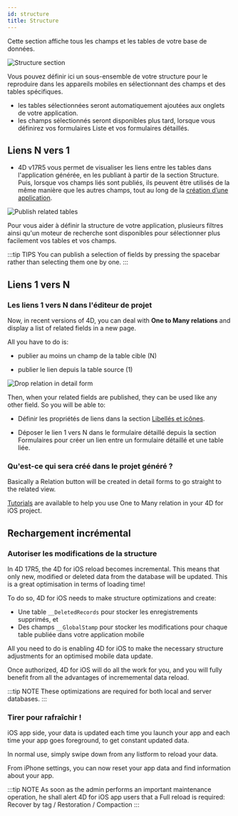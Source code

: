 ```yaml
---
id: structure
title: Structure
---
```


Cette section affiche tous les champs et les tables de votre base de données.

![Structure section](assets/fr/project-editor/Structure-section-4D-for-iOS.png)

Vous pouvez définir ici un sous-ensemble de votre structure pour le reproduire dans les appareils mobiles en sélectionnant des champs et des tables spécifiques. 

* les tables sélectionnées seront automatiquement ajoutées aux onglets de votre application.
* les champs sélectionnés seront disponibles plus tard, lorsque vous définirez vos formulaires Liste et vos formulaires détaillés.

## Liens N vers 1

* 4D v17R5 vous permet de visualiser les liens entre les tables dans l'application générée, en les publiant à partir de la section Structure. Puis, lorsque vos champs liés sont publiés, ils peuvent être utilisés de la même manière que les autres champs, tout au long de la [création d’une application](many-to-one-relations.html).

![Publish related tables](assets/en/project-editor/Structure-section-N-to-1-relations-4D-for-iOS.png)

Pour vous aider à définir la structure de votre application, plusieurs filtres ainsi qu'un moteur de recherche sont disponibles pour sélectionner plus facilement vos tables et vos champs.

:::tip TIPS You can publish a selection of fields by pressing the spacebar rather than selecting them one by one. :::

## Liens 1 vers N

### Les liens 1 vers N dans l'éditeur de projet

Now, in recent versions of 4D, you can deal with **One to Many relations** and display a list of related fields in a new page.

All you have to do is:

* publier au moins un champ de la table cible (N)

* publier le lien depuis la table source (1)

![Drop relation in detail form](assets/en/project-editor/Structure-1-to-N-relations-4D-for-iOS.png)

Then, when your related fields are published, they can be used like any other field. So you will be able to:

* Définir les propriétés de liens dans la section [Libellés et icônes](labels-and-icons.html#relations-properties).

* Déposer le lien 1 vers N dans le formulaire détaillé depuis la section Formulaires pour créer un lien entre un formulaire détaillé et une table liée.

### Qu'est-ce qui sera créé dans le projet généré ?

Basically a Relation button will be created in detail forms to go straight to the related view.

[Tutorials](one-to-many-relations.html) are available to help you use One to Many relation in your 4D for iOS project.

## Rechargement incrémental

### Autoriser les modifications de la structure

In 4D 17R5, the 4D for iOS reload becomes incremental. This means that only new, modified or deleted data from the database will be updated. This is a great optimisation in terms of loading time!

To do so, 4D for iOS needs to make structure optimizations and create:

* Une table ```__DeletedRecords``` pour stocker les enregistrements supprimés, et
* Des champs ```__GlobalStamp``` pour stocker les modifications pour chaque table publiée dans votre application mobile

All you need to do is enabling 4D for iOS to make the necessary structure adjustments for an optimised mobile data update.

Once authorized, 4D for iOS will do all the work for you, and you will fully benefit from all the advantages of incrememental data reload.

:::tip NOTE These optimizations are required for both local and server databases. :::

### Tirer pour rafraîchir !

iOS app side, your data is updated each time you launch your app and each time your app goes foreground, to get constant updated data.

In normal use, simply swipe down from any listform to reload your data.

From iPhone settings, you can now reset your app data and find information about your app.

:::tip NOTE As soon as the admin performs an important maintenance operation, he shall alert 4D for iOS app users that a Full reload is required: Recover by tag / Restoration / Compaction :::